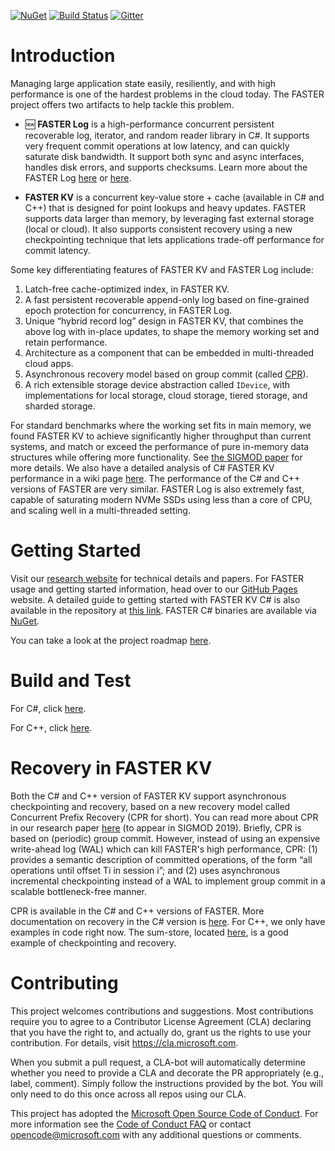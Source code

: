 [![NuGet](https://img.shields.io/nuget/v/Microsoft.FASTER.svg)](https://www.nuget.org/packages/Microsoft.FASTER/)
[![Build Status](https://dev.azure.com/ms/FASTER/_apis/build/status/Microsoft.FASTER)](https://dev.azure.com/ms/FASTER/_build/latest?definitionId=8)
[![Gitter](https://badges.gitter.im/Microsoft/FASTER.svg)](https://gitter.im/Microsoft/FASTER?utm_source=badge&utm_medium=badge&utm_campaign=pr-badge)

# Introduction

Managing large application state easily, resiliently, and with high performance is one of the hardest
problems in the cloud today. The FASTER project offers two artifacts to help tackle this problem.

* :new: **FASTER Log** is a high-performance concurrent persistent recoverable log, iterator, and random 
reader library in C#. It supports very frequent commit operations at low latency, and can quickly saturate 
disk bandwidth. It support both sync and async interfaces, handles disk errors, and supports checksums. Learn 
more about the FASTER Log [here](https://github.com/microsoft/FASTER/blob/master/docs/cs/FasterLog.md) or [here](https://microsoft.github.io/FASTER/docs/fasterlog).

* **FASTER KV** is a concurrent key-value store + cache (available in C# and C++) that is designed for point 
lookups and heavy updates. FASTER supports data larger than memory, by leveraging fast external 
storage (local or cloud). It also supports consistent recovery using a new checkpointing technique that lets 
applications trade-off performance for commit latency.


Some key differentiating features of FASTER KV and FASTER Log include:

1. Latch-free cache-optimized index, in FASTER KV.
2. A fast persistent recoverable append-only log based on fine-grained epoch protection for concurrency, 
in FASTER Log.
3. Unique “hybrid record log” design in FASTER KV, that combines the above log with in-place updates, to 
shape the memory working set and retain performance.
4. Architecture as a component that can be embedded in multi-threaded cloud apps. 
5. Asynchronous recovery model based on group commit (called [CPR](#Recovery-in-FASTER)).
6. A rich extensible storage device abstraction called `IDevice`, with implementations for local
storage, cloud storage, tiered storage, and sharded storage.

For standard benchmarks where the working set fits in main memory, we found FASTER KV to achieve
significantly higher throughput than current systems, and match or exceed the performance of pure 
in-memory data structures while offering more functionality. See [the SIGMOD paper](https://www.microsoft.com/en-us/research/uploads/prod/2018/03/faster-sigmod18.pdf) for more details. We also have a detailed
analysis of C# FASTER KV performance in a wiki page 
[here](https://github.com/Microsoft/FASTER/wiki/Performance-of-FASTER-in-C%23). The performance of the 
C# and C++ versions of FASTER are very similar. FASTER Log is also extremely fast, capable of saturating modern
NVMe SSDs using less than a core of CPU, and scaling well in a multi-threaded setting.

# Getting Started

Visit our [research website](http://aka.ms/FASTER) for technical details and papers. For FASTER usage and 
getting started information, head over to our [GitHub Pages](https://microsoft.github.io/FASTER) website. A 
detailed guide to getting started with FASTER KV C# is also available in the repository at [this link](https://github.com/Microsoft/FASTER/blob/master/cs/README.md). FASTER C# binaries are available via [NuGet](https://www.nuget.org/packages/Microsoft.FASTER/).

You can take a look at the project roadmap [here](https://microsoft.github.io/FASTER/roadmap).

# Build and Test

For C#, click [here](https://github.com/Microsoft/FASTER/tree/master/cs).

For C++, click [here](https://github.com/Microsoft/FASTER/tree/master/cc).

# Recovery in FASTER KV

Both the C# and C++ version of FASTER KV support asynchronous checkpointing and recovery, based on a new
recovery model called Concurrent Prefix Recovery (CPR for short). You can read more about CPR in our research
paper [here](https://www.microsoft.com/en-us/research/uploads/prod/2019/01/cpr-sigmod19.pdf) (to appear in 
SIGMOD 2019). Briefly, CPR is based on (periodic) group commit. However, instead of using an expensive 
write-ahead log (WAL) which can kill FASTER's high performance, CPR: (1) provides a semantic description of committed
operations, of the form “all operations until offset Ti in session i”; and (2) uses asynchronous 
incremental checkpointing instead of a WAL to implement group commit in a scalable bottleneck-free manner.

CPR is available in the C# and C++ versions of FASTER. More documentation on recovery in the C# version is
[here](https://github.com/Microsoft/FASTER/tree/master/cs#checkpointing-and-recovery). For C++, we only
have examples in code right now. The sum-store, located [here](https://github.com/Microsoft/FASTER/tree/master/cc/playground/sum_store-dir), is a good example of checkpointing and recovery.

# Contributing

This project welcomes contributions and suggestions.  Most contributions require you to agree to a
Contributor License Agreement (CLA) declaring that you have the right to, and actually do, grant us
the rights to use your contribution. For details, visit https://cla.microsoft.com.

When you submit a pull request, a CLA-bot will automatically determine whether you need to provide
a CLA and decorate the PR appropriately (e.g., label, comment). Simply follow the instructions
provided by the bot. You will only need to do this once across all repos using our CLA.

This project has adopted the [Microsoft Open Source Code of Conduct](https://opensource.microsoft.com/codeofconduct/).
For more information see the [Code of Conduct FAQ](https://opensource.microsoft.com/codeofconduct/faq/) or
contact [opencode@microsoft.com](mailto:opencode@microsoft.com) with any additional questions or comments.
